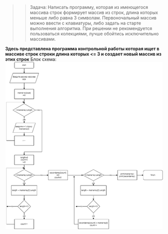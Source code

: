 >>Задача: Написать программу, которая из имеющегося массива строк формирует массив из строк,
>>длина которых меньше либо равна 3 символам. Первоночальный массив можно ввести с клавиатуры, 
>>либо задать на старте выполнения алгоритма. При решении не рекомендуется пользоваться
>>колекциями, лучше обойтись исключительно массивами.

**Здесь представлена программа контрольной работы которая ищет в массиве строк строки длина которых <= 3 и создает новый массив из этих строк**
 Блок схема:
 ![блок схема](./drawio.png)

